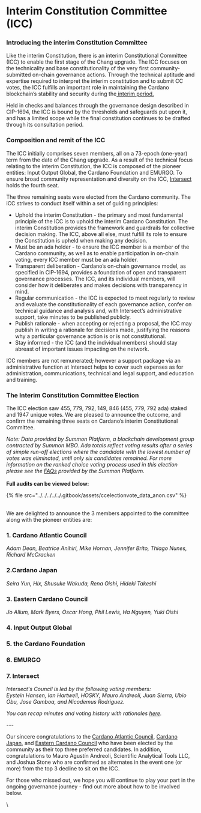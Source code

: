 # Interim Constitution Committee (ICC)

### Introducing the interim Constitution Committee

Like the interim Constitution, there is an interim Constitutional Committee (ICC) to enable the first stage of the Chang upgrade. The ICC focuses on the technicality and base constitutionality of the very first community-submitted on-chain governance actions. Through the technical aptitude and expertise required to interpret the interim constitution and to submit CC votes, the ICC fulfills an important role in maintaining the Cardano blockchain’s stability and security during the[ interim period.](https://www.intersectmbo.org/news/cardanos-governance-key-terms-and-milestones)

Held in checks and balances through the governance design described in CIP-1694, the ICC is bound by the thresholds and safeguards put upon it, and has a limited scope while the final constitution continues to be drafted through its consultation period.

### Composition and remit of the ICC

The ICC initially comprises seven members, all on a 73-epoch (one-year) term from the date of the Chang upgrade. As a result of the technical focus relating to the interim Constitution, the ICC is composed of the pioneer entities: Input Output Global, the Cardano Foundation and EMURGO. To ensure broad community representation and diversity on the ICC, [Intersect](intersect-constitutional-council.md) holds the fourth seat.

The three remaining seats were elected from the Cardano community. The iCC strives to conduct itself within a set of guiding principles:

* Uphold the interim Constitution - the primary and most fundamental principle of the ICC is to uphold the interim Cardano Constitution. The interim Constitution provides the framework and guardrails for collective decision making. The ICC, above all else, must fulfill its role to ensure the Constitution is upheld when making any decision.
* Must be an ada holder - to ensure the ICC member is a member of the Cardano community, as well as to enable participation in on-chain voting, every ICC member must be an ada holder.
* Transparent deliberation - Cardano’s on-chain governance model, as specified in CIP-1694, provides a foundation of open and transparent governance processes. The ICC, and its individual members, will consider how it deliberates and makes decisions with transparency in mind.
* Regular communication - the ICC is expected to meet regularly to review and evaluate the constitutionality of each governance action, confer on technical guidance and analysis and, with Intersect’s administrative support, take minutes to be published publicly.
* Publish rationale - when accepting or rejecting a proposal, the ICC may publish in writing a rationale for decisions made, justifying the reasons why a particular governance action is or is not constitutional.
* Stay informed - the ICC (and the individual members) should stay abreast of important issues impacting on the network.

ICC members are not remunerated; however a support package via an administrative function at Intersect helps to cover such expenses as for administration, communications, technical and legal support, and education and training.

### The Interim Constitution Committee Election

The ICC election saw 455, 779, 792, 149, 846 (455, 779, 792 ada) staked and 1947 unique votes. We are pleased to announce the outcome, and confirm the remaining three seats on Cardano’s interim Constitutional Committee.

_Note: Data provided by Summon Platform, a blockchain development group contracted by Summon MBO. Ada totals reflect voting results after a series of simple run-off elections where the candidate with the lowest number of votes was eliminated, until only six candidates remained. For more information on the ranked choice voting process used in this election please see the_ [_FAQs_](https://icc-election.intersectmbo.org/faq) _provided by the Summon Platform._ \
\
**Full audits can be viewed below:**

{% file src="../../../../../.gitbook/assets/ccelectionvote_data_anon.csv" %}

\
We are delighted to announce the 3 members appointed to the committee along with the pioneer entities are:

### **1. Cardano Atlantic Council**

_Adam Dean, Beatrice Anihiri, Mike Hornan, Jennifer Brito, Thiago Nunes, Richard McCracken_

### 2.**Cardano Japan**

_Seira Yun, Hix, Shusuke Wakuda, Rena Oishi, Hideki Takeshi_

### **3. Eastern Cardano Council**

_Jo Allum, Mark Byers, Oscar Hong, Phil Lewis, Ha Nguyen, Yuki Oishi_

### 4. Input Output Global

### 5. the Cardano Foundation

### 6. EMURGO

### 7. Intersect

_Intersect's Council is led by the following voting members:_\
_Eystein Hansen, Ian Hartwell, HOSKY, Mauro Andreoli, Juan Sierra, Ubio Obu, Jose Gamboa, and Nicodemus Rodriguez._&#x20;

_You can recap minutes and voting history with rationales_ [_here_](https://intersect.gitbook.io/constitutional-council-of-intersect)_._

_---_

Our sincere congratulations to the [Cardano Atlantic Council](https://intersect.gitbook.io/2024-constitutional-committee-members-election/candidates/the-cardano-atlantic-council), [Cardano Japan](https://intersect.gitbook.io/2024-constitutional-committee-members-election/candidates/cardano-japan), and [Eastern Cardano Council](https://app.gitbook.com/o/Prbm1mtkwSsGWSvG1Bfd/s/LQX9Yzpr2CgxQjPsjkZf/candidates/eastern-cardano-council) who have been elected by the community as their top three preferred candidates. In addition, congratulations to Mauro Agustín Andreoli, Scientific Analytical Tools LLC, and Joshua Stone who are confirmed as alternates in the event one (or more) from the top 3 decline to sit on the ICC.

For those who missed out, we hope you will continue to play your part in the ongoing governance journey - find out more about how to be involved below.

\

